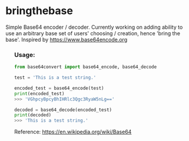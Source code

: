 # bringthebase
Simple Base64 encoder / decoder. 
Currently working on adding ability to use an arbitrary base set of users' choosing / creation, hence 'bring the base'.
Inspired by https://www.base64encode.org


<ul><h3>Usage:</h3>
  
  ```python
from base64convert import base64_encode, base64_decode

test = 'This is a test string.'

encoded_test = base64_encode(test)
print(encoded_test)
>>> 'VGhpcyBpcyBhIHRlc3Qgc3RyaW5nLg=='

decoded = base64_decode(encoded_test)
print(decoded)
>>> 'This is a test string.'

```


Reference: https://en.wikipedia.org/wiki/Base64
